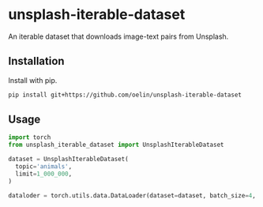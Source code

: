 # unsplash-iterable-dataset

An iterable dataset that downloads image-text pairs from Unsplash.

## Installation

Install with pip.

```sh
pip install git+https://github.com/oelin/unsplash-iterable-dataset
```

## Usage

```python
import torch
from unsplash_iterable_dataset import UnsplashIterableDataset

dataset = UnsplashIterableDataset(
  topic='animals',
  limit=1_000_000,
)

dataloder = torch.utils.data.DataLoader(dataset=dataset, batch_size=4, shuffle=False)
```
